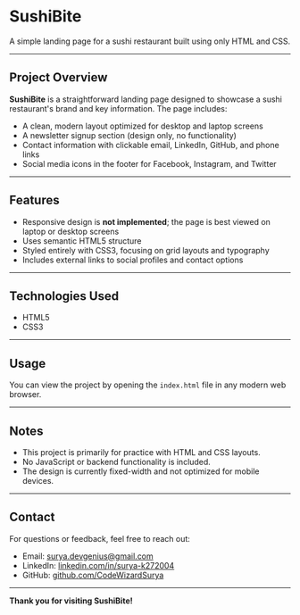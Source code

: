 # SushiBite

A simple landing page for a sushi restaurant built using only HTML and CSS.

---

## Project Overview

**SushiBite** is a straightforward landing page designed to showcase a sushi restaurant's brand and key information. The page includes:

- A clean, modern layout optimized for desktop and laptop screens
- A newsletter signup section (design only, no functionality)
- Contact information with clickable email, LinkedIn, GitHub, and phone links
- Social media icons in the footer for Facebook, Instagram, and Twitter

---

## Features

- Responsive design is **not implemented**; the page is best viewed on laptop or desktop screens
- Uses semantic HTML5 structure
- Styled entirely with CSS3, focusing on grid layouts and typography
- Includes external links to social profiles and contact options

---

## Technologies Used

- HTML5
- CSS3

---

## Usage

You can view the project by opening the `index.html` file in any modern web browser.

---

## Notes

- This project is primarily for practice with HTML and CSS layouts.
- No JavaScript or backend functionality is included.
- The design is currently fixed-width and not optimized for mobile devices.

---

## Contact

For questions or feedback, feel free to reach out:

- Email: [surya.devgenius@gmail.com](mailto:surya.devgenius@gmail.com)  
- LinkedIn: [linkedin.com/in/surya-k272004](https://linkedin.com/in/surya-k272004)  
- GitHub: [github.com/CodeWizardSurya](https://github.com/CodeWizardSurya)  

---

**Thank you for visiting SushiBite!**
